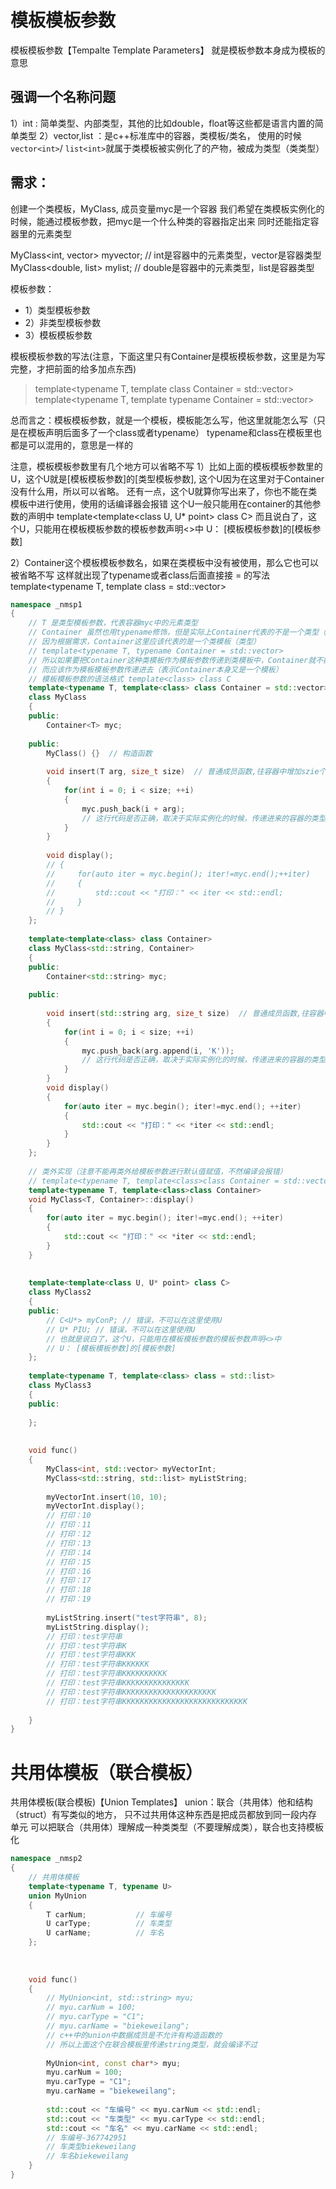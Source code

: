 # 模板模板参数

模板模板参数【Tempalte Template Parameters】
就是模板参数本身成为模板的意思

## 强调一个名称问题

1）int : 简单类型、内部类型，其他的比如double，float等这些都是语言内置的简单类型
2）vector,list ：是c++标准库中的容器，类模板/类名，
使用的时候 `vector<int>`/ `list<int>`就属于类模板被实例化了的产物，被成为类型（类类型）

## 需求：

创建一个类模板，MyClass, 成员变量myc是一个容器
我们希望在类模板实例化的时候，能通过模板参数，把myc是一个什么种类的容器指定出来
同时还能指定容器里的元素类型

MyClass<int, vector> myvector;   // int是容器中的元素类型，vector是容器类型
MyClass<double, list> mylist;   // double是容器中的元素类型，list是容器类型

模板参数：

- 1）类型模板参数
- 2）非类型模板参数
- 3）模板模板参数



模板模板参数的写法(注意，下面这里只有Container是模板模板参数，这里是为写完整，才把前面的给多加点东西)

> template<typename T, template<class> class Container = std::vector>
> template<typename T, template<typename U> typename Container = std::vector>

总而言之：模板模板参数，就是一个模板，模板能怎么写，他这里就能怎么写（只是在模板声明后面多了一个class或者typename）
typename和class在模板里也都是可以混用的，意思是一样的

注意，模板模板参数里有几个地方可以省略不写
1）比如上面的模板模板参数里的U，这个U就是[模板模板参数]的[类型模板参数],
这个U因为在这里对于Container没有什么用，所以可以省略。
还有一点，这个U就算你写出来了，你也不能在类模板中进行使用，使用的话编译器会报错
这个U一般只能用在container的其他参数的声明中
template<template<class U, U* point> class C>
而且说白了，这个U，只能用在模板模板参数的模板参数声明<>中
U： [模板模板参数]的[模板参数]

2）Container这个模板模板参数名，如果在类模板中没有被使用，那么它也可以被省略不写
这样就出现了typename或者class后面直接接 = 的写法
template<typename T, template<class> class = std::vector>

```c++
namespace _nmsp1
{
    // T 是类型模板参数，代表容器myc中的元素类型
    // Container 虽然也用typename修饰，但是实际上Container代表的不是一个类型（不能是一个类型模板参数）
    // 因为根据需求，Container这里应该代表的是一个类模板（类型）
    // template<typename T, typename Container = std::vector>
    // 所以如果要把Container这种类模板作为模板参数传递到类模板中，Container就不能是普通的类型模板参数
    // 而应该作为模板模板参数传递进去（表示Container本身又是一个模板）
    // 模板模板参数的语法格式 template<class> class C
    template<typename T, template<class> class Container = std::vector>
    class MyClass
    {
    public:
        Container<T> myc;
        
    public:
        MyClass() {}  // 构造函数
        
        void insert(T arg, size_t size)  // 普通成员函数,往容器中增加szie个元素
        {
            for(int i = 0; i < size; ++i)
            {
                myc.push_back(i + arg);
                // 这行代码是否正确，取决于实际实例化的时候，传递进来的容器的类型支不支持push_back()
            }
        }
        
        void display();
        // {
        //     for(auto iter = myc.begin(); iter!=myc.end();++iter)
        //     {
        //         std::cout << "打印：" << iter << std::endl;
        //     }
        // }
    };
    
    template<template<class> class Container>
    class MyClass<std::string, Container>
    {
    public:
        Container<std::string> myc;
        
    public:
        
        void insert(std::string arg, size_t size)  // 普通成员函数,往容器中增加szie个元素
        {
            for(int i = 0; i < size; ++i)
            {
                myc.push_back(arg.append(i, 'K'));
                // 这行代码是否正确，取决于实际实例化的时候，传递进来的容器的类型支不支持push_back()
            }
        }
        void display()
        {
            for(auto iter = myc.begin(); iter!=myc.end(); ++iter)
            {
                std::cout << "打印：" << *iter << std::endl;
            }
        }
    };
    
    // 类外实现（注意不能再类外给模板参数进行默认值赋值，不然编译会报错）
    // template<typename T, template<class>class Container = std::vector>
    template<typename T, template<class>class Container>
    void MyClass<T, Container>::display()
    {
        for(auto iter = myc.begin(); iter!=myc.end(); ++iter)
        {
            std::cout << "打印：" << *iter << std::endl;
        }
    }
    
    
    template<template<class U, U* point> class C>
    class MyClass2
    {
    public:
        // C<U*> myConP; // 错误，不可以在这里使用U
        // U* PIU; // 错误，不可以在这里使用U
        // 也就是说白了，这个U，只能用在模板模板参数的模板参数声明<>中
        // U： [模板模板参数]的[模板参数]
    };
    
    template<typename T, template<class> class = std::list>
    class MyClass3
    {
    public:
        
    };
    
    
    void func()
    {
        MyClass<int, std::vector> myVectorInt;
        MyClass<std::string, std::list> myListString;
        
        myVectorInt.insert(10, 10);
        myVectorInt.display();
        // 打印：10
        // 打印：11
        // 打印：12
        // 打印：13
        // 打印：14
        // 打印：15
        // 打印：16
        // 打印：17
        // 打印：18
        // 打印：19
        
        myListString.insert("test字符串", 8);
        myListString.display();
        // 打印：test字符串
        // 打印：test字符串K
        // 打印：test字符串KKK
        // 打印：test字符串KKKKKK
        // 打印：test字符串KKKKKKKKKK
        // 打印：test字符串KKKKKKKKKKKKKKK
        // 打印：test字符串KKKKKKKKKKKKKKKKKKKKK
        // 打印：test字符串KKKKKKKKKKKKKKKKKKKKKKKKKKKK
        
    }
}
```



# 共用体模板（联合模板）



共用体模板(联合模板)【Union Templates】
union：联合（共用体）他和结构（struct）有写类似的地方，
只不过共用体这种东西是把成员都放到同一段内存单元
可以把联合（共用体）理解成一种类类型（不要理解成类），联合也支持模板化

```c++
namespace _nmsp2
{
    // 共用体模板
    template<typename T, typename U>
    union MyUnion
    {
        T carNum;           // 车编号
        U carType;          // 车类型
        U carName;          // 车名
    };
    
    
    
    void func()
    {
        // MyUnion<int, std::string> myu;
        // myu.carNum = 100;
        // myu.carType = "C1";
        // myu.carName = "biekeweilang";
        // c++中的union中数据成员是不允许有构造函数的
        // 所以上面这个在联合模板里传递string类型，就会编译不过
        
        MyUnion<int, const char*> myu;
        myu.carNum = 100;
        myu.carType = "C1";
        myu.carName = "biekeweilang";
        
        std::cout << "车编号" << myu.carNum << std::endl;
        std::cout << "车类型" << myu.carType << std::endl;
        std::cout << "车名" << myu.carName << std::endl;
        // 车编号-367742951
        // 车类型biekeweilang
        // 车名biekeweilang
    }
}
```

